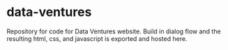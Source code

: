 # data-ventures
Repository for code for Data Ventures website.  Build in dialog flow and the resulting html, css, and javascript is exported and hosted here.
